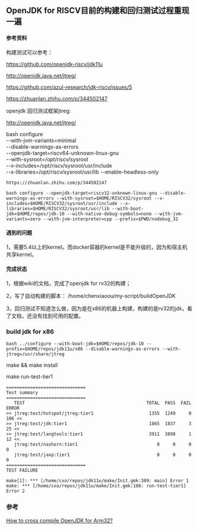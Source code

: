 ## OpenJDK for RISCV目前的构建和回归测试过程重现一遍

#### 参考资料
构建测试可以参考：

https://github.com/openjdk-riscv/jdk11u

http://openjdk.java.net/jtreg/

https://github.com/azul-research/jdk-riscv/issues/5

https://zhuanlan.zhihu.com/p/344502147

openjdk 回归测试框架jtreg:

http://openjdk.java.net/jtreg/


bash configure \
    --with-jvm-variants=minimal \
    --disable-warnings-as-errors \
    --openjdk-target=riscv64-unknown-linux-gnu \
    --with-sysroot=/opt/riscv/sysroot \
    --x-includes=/opt/riscv/sysroot/usr/include \
    --x-libraries=/opt/riscv/sysroot/usr/lib --enable-headless-only
    
    https://zhuanlan.zhihu.com/p/344502147

```shell
bash configure --openjdk-target=riscv32-unknown-linux-gnu --disable-warnings-as-errors --with-sysroot=$HOME/RISCV32/sysroot --x-includes=$HOME/RISCV32/sysroot/usr/include --x-libraries=$HOME/RISCV32/sysroot/usr/lib --with-boot-jdk=$HOME/repos/jdk-10 --with-native-debug-symbols=none --with-jvm-variants=zero --with-jvm-interpreter=cpp --prefix=$PWD/nodebug_32
```

#### 遇到的问题

1，需要5.4以上的kernel。而docker容器的kernel是不能升级的，因为和宿主机共享kernel。

#### 完成状态

1，根据wiki的文档，完成了openjdk for rv32的构建；

2，写了自动构建的脚本：
/home/chenxiaoou/my-script/buildOpenJDK

3，回归测试不知道怎么做，因为是在x86的机器上构建，构建的是rv32的jdk，看了文档，还没有找到可用的配置。


### build jdk for x86

```
bash ../configure --with-boot-jdk=$HOME/repos/jdk-10 --prefix=$HOME/repos/jdk11u/x86 --disable-warnings-as-errors --with-jtreg=/usr/share/jtreg
```

make && make install

make run-test-tier1

```
==============================
Test summary
==============================
   TEST                                              TOTAL  PASS  FAIL ERROR
>> jtreg:test/hotspot/jtreg:tier1                     1355  1249     0   106 <<
>> jtreg:test/jdk:tier1                               1865  1837     3    25 <<
>> jtreg:test/langtools:tier1                         3911  3898     1    12 <<
   jtreg:test/nashorn:tier1                              0     0     0     0
   jtreg:test/jaxp:tier1                                 0     0     0     0
==============================
TEST FAILURE

make[1]: *** [/home/cxo/repos/jdk11u/make/Init.gmk:309: main] Error 1
make: *** [/home/cxo/repos/jdk11u/make/Init.gmk:186: run-test-tier1] Error 2

```

### 参考

[How to cross compile OpenJDK for Arm32?](http://mail.openjdk.java.net/pipermail/zero-dev/2014-December/000538.html)


